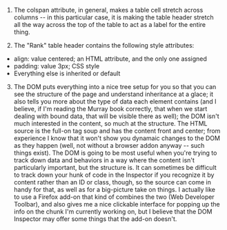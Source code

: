 1. The colspan attribute, in general, makes a table cell stretch across columns -- in this particular case, it is making the table header stretch all the way across the top of the table to act as a label for the entire thing.

2. The "Rank" table header contains the following style attributes:
* align: value centered; an HTML attribute, and the only one assigned
* padding: value 3px; CSS style
* Everything else is inherited or default

3. The DOM puts everything into a nice tree setup for you so that you can see the structure of the page and understand inheritance at a glace; it also tells you more about the type of data each element contains (and I believe, if I'm reading the Murray book correctly, that when we start dealing with bound data, that will be visible there as well); the DOM isn't much interested in the content, so much at the structure. The HTML source is the full-on tag soup and has the content front and center; from experience I know that it won't show you dynamaic changes to the DOM as they happen (well, not without a browser addon anyway -- such things exist).  The DOM is going to be most useful when you're trying to track down data and behaviors in a way where the content isn't particularly important, but the structure is.   It can sometimes be difficult to track down your hunk of code in the Inspector if you recognize it by content rather than an ID or class, though, so the source can come in handy for that, as well as for a big-picture take on things.  I actually like to use a Firefox add-on that kind of combines the two (Web Developer Toolbar), and also gives me a nice clickable interface for popping up the info on the chunk I'm currently working on, but I believe that the DOM Inspector may offer some things that the add-on doesn't.  
